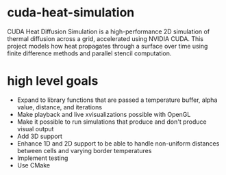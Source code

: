 # cuda-heat-simulation
CUDA Heat Diffusion Simulation is a high-performance 2D simulation of thermal diffusion across a grid, accelerated using NVIDIA CUDA. This project models how heat propagates through a surface over time using finite difference methods and parallel stencil computation.

# high level goals
- Expand to library functions that are passed a temperature buffer, alpha value, distance, and iterations
- Make playback and live xvisualizations possible with OpenGL
- Make it possible to run simulations that produce and don't produce visual output
- Add 3D support
- Enhance 1D and 2D support to be able to handle non-uniform distances between cells and varying border temperatures
- Implement testing
- Use CMake

